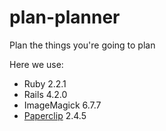 # plan-planner
Plan the things you're going to plan

Here we use:
+ Ruby 2.2.1
+ Rails 4.2.0
+ ImageMagick 6.7.7
+ [Paperclip](https://github.com/thoughtbot/paperclip) 2.4.5 